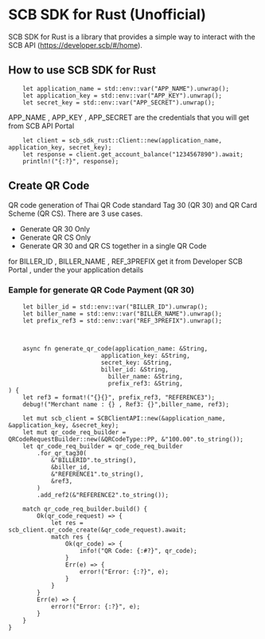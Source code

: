 # SCB SDK for Rust (**Unofficial**)
SCB SDK for Rust is a library that provides a simple way to interact with the SCB API (https://developer.scb/#/home). 

## How to use SCB SDK for Rust

```chatinput
    let application_name = std::env::var("APP_NAME").unwrap();
    let application_key = std::env::var("APP_KEY").unwrap();
    let secret_key = std::env::var("APP_SECRET").unwrap();
```
APP_NAME , APP_KEY , APP_SECRET are the credentials that you will get from SCB API Portal


```chatinput
    let client = scb_sdk_rust::Client::new(application_name, application_key, secret_key);
    let response = client.get_account_balance("1234567890").await;
    println!("{:?}", response);
```
## Create QR Code
QR code generation of Thai QR Code standard Tag 30 (QR 30) and QR Card Scheme (QR CS). There are 3 use cases.
- Generate QR 30 Only
- Generate QR CS Only
- Generate QR 30 and QR CS together in a single QR Code

for BILLER_ID , BILLER_NAME , REF_3PREFIX get it from Developer SCB Portal , under the your application details

### Eample for generate QR Code Payment (QR 30) 
```chatinput
    let biller_id = std::env::var("BILLER_ID").unwrap();
    let biller_name = std::env::var("BILLER_NAME").unwrap();
    let prefix_ref3 = std::env::var("REF_3PREFIX").unwrap();


     
    async fn generate_qr_code(application_name: &String,
                          application_key: &String,
                          secret_key: &String,
                          biller_id: &String,
                            biller_name: &String,
                            prefix_ref3: &String,
) {
    let ref3 = format!("{}{}", prefix_ref3, "REFERENCE3");
    debug!("Merchant name : {} , Ref3: {}",biller_name, ref3);
    
    let mut scb_client = SCBClientAPI::new(&application_name, &application_key, &secret_key);
    let mut qr_code_req_builder = QRCodeRequestBuilder::new(&QRCodeType::PP, &"100.00".to_string());
    let qr_code_req_builder = qr_code_req_builder
        .for_qr_tag30(
            &"BILLERID".to_string(),
            &biller_id,
            &"REFERENCE1".to_string(),
            &ref3,
        )
        .add_ref2(&"REFERENCE2".to_string());

    match qr_code_req_builder.build() {
        Ok(qr_code_request) => {
            let res = scb_client.qr_code_create(&qr_code_request).await;
            match res {
                Ok(qr_code) => {
                    info!("QR Code: {:#?}", qr_code);
                }
                Err(e) => {
                    error!("Error: {:?}", e);
                }
            }
        }
        Err(e) => {
            error!("Error: {:?}", e);
        }
    }
}
```